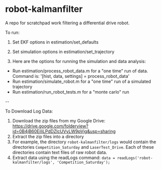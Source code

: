 robot-kalmanfilter
==================

A repo for scratchpad work filtering a differential drive robot.


To run: 

1. Set EKF options in estimation/set_defaults

2. Set simulation options in estimation/set_trajectory 

3. Here are the options for running the simulation and data analysis:

* Run estimation/process_robot_data.m for a "one time" run of data. Command is: '[hist, data, settings] = process_robot_data'
* Run estimation/simulate_robot.m for a "one time" run of a simulated trajectory
* Run estimation/run_robot_tests.m for a "monte carlo" run

--

To Download Log Data:

1. Download the zip files from my Google Drive: https://drive.google.com/folderview?id=0B4jB60EiIiLPdDZlcUVyLW9pVjg&usp=sharing
2. Extract the zip files into a directory
3. For example, the directory `robot-kalmanfilter/logs` would contain the directories `Competition_Saturday` and `LaserTest_Drive`. Each of these directories contain text files of raw robot data.
4. Extract data using the readLogs command: `data = readLogs('robot-kalmanfilter/logs', 'Competition_Saturday');`
